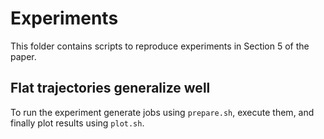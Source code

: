 # Experiments

This folder contains scripts to reproduce experiments in Section 5 of the paper.

## Flat trajectories generalize well

To run the experiment generate jobs using `prepare.sh`, execute them, and finally plot results using `plot.sh`.